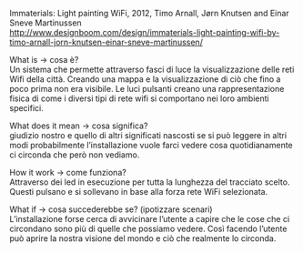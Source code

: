 Immaterials: Light painting WiFi, 2012, Timo Arnall, Jørn Knutsen and Einar Sneve Martinussen    
http://www.designboom.com/design/immaterials-light-painting-wifi-by-timo-arnall-jorn-knutsen-einar-sneve-martinussen/

What is -> cosa è?      
Un sistema che permette attraverso fasci di luce la visualizzazione delle reti Wifi della città. Creando una mappa e la visualizzazione di ciò che fino a poco prima non era visibile. Le luci pulsanti creano una rappresentazione fisica di come i diversi tipi di rete wifi si comportano nei loro ambienti specifici.

What does it mean -> cosa significa?       
giudizio nostro e quello di altri significati nascosti se si può leggere in altri modi probabilmente l’installazione vuole farci vedere cosa quotidianamente ci circonda che però non vediamo.

How it work -> come funziona?       
Attraverso dei led in esecuzione per tutta la lunghezza del tracciato scelto. Questi pulsano e si sollevano in base alla forza rete WiFi selezionata.

What if -> cosa succederebbe se? (ipotizzare scenari)      
L’installazione forse cerca di avvicinare l’utente a capire che le cose che ci circondano sono più di quelle che possiamo vedere. Così facendo l’utente può aprire la nostra visione del mondo e ciò che realmente lo circonda.

